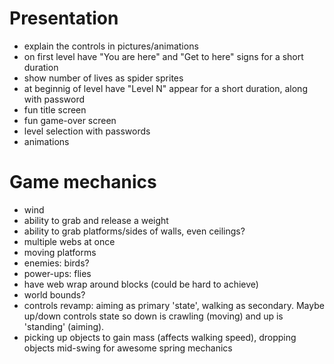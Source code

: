 # Presentation
* explain the controls in pictures/animations
* on first level have "You are here" and "Get to here" signs for a short duration
* show number of lives as spider sprites
* at beginnig of level have "Level N" appear for a short duration, along with password
* fun title screen
* fun game-over screen
* level selection with passwords
* animations

# Game mechanics
* wind
* ability to grab and release a weight
* ability to grab platforms/sides of walls, even ceilings?
* multiple webs at once
* moving platforms
* enemies: birds?
* power-ups: flies
* have web wrap around blocks (could be hard to achieve)
* world bounds?
* controls revamp: aiming as primary 'state', walking as secondary. Maybe up/down controls state so down is crawling (moving) and up is 'standing' (aiming).
* picking up objects to gain mass (affects walking speed), dropping objects mid-swing for awesome spring mechanics